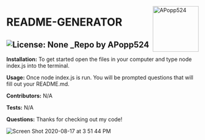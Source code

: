 
  <a href="https://github.com/APopp524" style="float:right"><img src="https://avatars1.githubusercontent.com/u/64044377?v=4" alt="APopp524" title="APopp524" width="120" height="120"></a>
  # README-GENERATOR
  ![License: None](https://img.shields.io/badge/License-None-brightgreen)
  _Repo by APopp524
  ---
  
  __Installation:__
  To get started open the files in your computer and type node index.js into the terminal.
  
  __Usage:__
  Once node index.js is run. You will be prompted questions that will fill out your README.md.
  
  __Contributors:__
  N/A
  
  __Tests:__
  N/A
  
  __Questions:__
  Thanks for checking out my code!
  


![Screen Shot 2020-08-17 at 3 51 44 PM](https://user-images.githubusercontent.com/64044377/90443310-aa50cd00-e0a1-11ea-9de5-5e4c2d416ddd.png)
